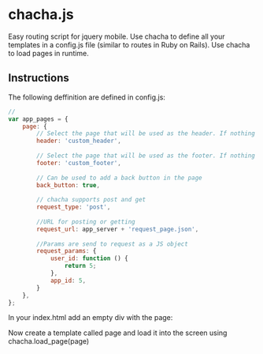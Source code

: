 chacha.js
=========

Easy routing script for jquery mobile. Use chacha to define all your templates in a config.js file (similar to routes in Ruby on Rails). Use chacha to load pages in runtime.

Instructions
------------

The following deffinition are defined in config.js:

```javascript
// 
var app_pages = {
	page: {
		// Select the page that will be used as the header. If nothing is defined the default is 'header.htm'
		header: 'custom_header',
		
		// Select the page that will be used as the footer. If nothing is defined the default is 'footer.htm'
		footer: 'custom_footer',
		
		// Can be used to add a back button in the page
		back_button: true,
		
		// chacha supports post and get
		request_type: 'post',
		
		//URL for posting or getting
		request_url: app_server + 'request_page.json',
		
		//Params are send to request as a JS object
		request_params: {
			user_id: function () {
				return 5;
			},
			app_id: 5,
		}
	},
};
```

In your index.html add an empty div with the page:
<div data-role="page" id="page"></div>


Now create a template called page and load it into the screen using chacha.load_page(page)
